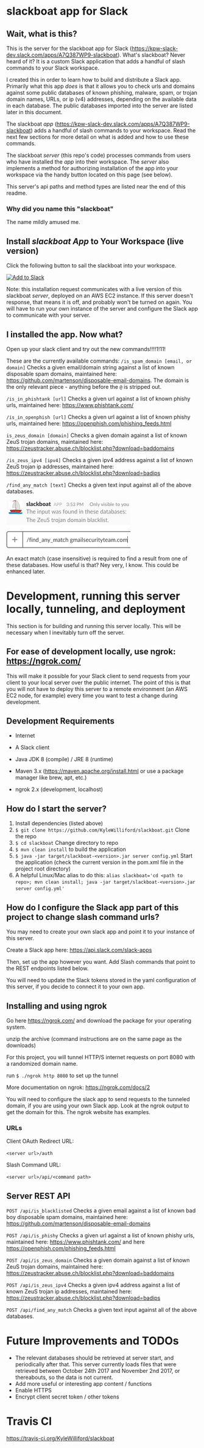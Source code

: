 # slackboat app for Slack

## Wait, what is this?

This is the server for the slackboat app for Slack (https://kpw-slack-dev.slack.com/apps/A7Q387WP9-slackboat). What's slackboat? Never heard of it? It is a custom Slack application that adds a handful of slash commands to your Slack workspace.

I created this in order to learn how to build and distribute a Slack app. Primarily what this app _does_ is that it allows you to check urls and domains against some public databases of known phishing, malware, spam, or trojan domain names, URLs, or ip (v4) addresses, depending on the available data in each database. The public databases imported into the server are listed later in this document.

The slackboat _app_ (https://kpw-slack-dev.slack.com/apps/A7Q387WP9-slackboat) adds a handful of slash commands to your workspace. Read the next few sections for more detail on what is added and how to use these commands.

The slackboat _server_ (this repo's code) processes commands from users who have installed the _app_ into their workspace. The _server_ also implements a method for authorizing installation of the app into your workspace via the handy button located on this page (see below).

This server's api paths and method types are listed near the end of this readme.

### Why did you name this "slackboat"

The name mildly amused me.

## Install _slackboat App_ to Your Workspace (live version)

Click the following button to sail the slackboat into your workspace.

<a href="https://slack.com/oauth/authorize?scope=commands&client_id=261022332754.262110268791"><img alt="Add to Slack" height="40" width="139" src="https://platform.slack-edge.com/img/add_to_slack.png" srcset="https://platform.slack-edge.com/img/add_to_slack.png 1x, https://platform.slack-edge.com/img/add_to_slack@2x.png 2x" /></a>

Note: this installation request communicates with a live version of this slackboat _server_, deployed on an AWS EC2 instance. If this server doesn't response, that means it is off, and probably won't be turned on again. You will have to run your own instance of the server and configure the Slack app to communicate with your server.

## I installed the app. Now what?

Open up your slack client and try out the new commands!!!!1!11!

These are the currently available commands:
`/is_spam_domain [email, or domain]` Checks a given email/domain string against a list of known disposable spam domains, maintained here: https://github.com/martenson/disposable-email-domains. The domain is the only relevant piece - anything before the `@` is stripped out.

`/is_in_phishtank [url]` Checks a given url against a list of known phishy urls, maintained here: https://www.phishtank.com/

`/is_in_openphish [url]` Checks a given url against a list of known phishy urls, maintained here: https://openphish.com/phishing_feeds.html

`is_zeus_domain [domain]` Checks a given domain against a list of known ZeuS trojan domains, maintained here: 
https://zeustracker.abuse.ch/blocklist.php?download=baddomains

`/is_zeus_ipv4 [ipv4]` Checks a given ipv4 address against a list of known ZeuS trojan ip addresses, maintained here:
https://zeustracker.abuse.ch/blocklist.php?download=badips

`/find_any_match [text]` Checks a given text input against all of the above databases.

![Alt text](/images/find_any_match.png?raw=true "find any match")

An exact match (case insensitive) is required to find a result from one of these databases. How useful is that? Ney very, I know. This could be enhanced later.



# Development, running this server locally, tunneling, and deployment

This section is for building and running this server locally. This will be necessary when I inevitably turn off the server.

For ease of development locally, use ngrok: https://ngrok.com/
---
This will make it possible for your Slack client to send requests from your client to your local server over the public internet. The point of this is that you will not have to deploy this server to a remote environment (an AWS EC2 node, for example) every time you want to test a change during development.

## Development Requirements

- Internet

- A Slack client

- Java JDK 8 (compile) / JRE 8 (runtime)

- Maven 3.x (https://maven.apache.org/install.html or use a package manager like brew, apt, etc.)

- ngrok 2.x (development, localhost)

## How do I start the server?

1. Install dependencies (listed above)
1. `$ git clone https://github.com/KyleWilliford/slackboat.git` Clone the repo 
1. `$ cd slackboat` Change directory to repo 
1. `$ mvn clean install` to build the application
1. `$ java -jar target/slackboat-<version>.jar server config.yml` Start the application (check the current version in the pom.xml file in the project root directory)
1. A helpful Linux/Mac alias to do this: `alias slackboat='cd <path to repo>; mvn clean install; java -jar target/slackboat-<version>.jar server config.yml'`

## How do I configure the Slack app part of this project to change slash command urls?

You may need to create your own slack app and point it to your instance of this server.

Create a Slack app here: https://api.slack.com/slack-apps

Then, set up the app however you want. Add Slash commands that point to the REST endpoints listed below.

You will need to update the Slack tokens stored in the yaml configuration of this server, if you decide to connect it to your own app.

## Installing and using ngrok

Go here https://ngrok.com/ and download the package for your operating system.

unzip the archive (command instructions are on the same page as the downloads)

For this project, you will tunnel HTTP/S internet requests on port 8080 with a randomized domain name.

run  `$ ./ngrok http 8080` to set up the tunnel

More documentation on ngrok: https://ngrok.com/docs/2

You will need to configure the slack app to send requests to the tunneled domain, if you are using your own Slack app. Look at the ngrok output to get the domain for this. The ngrok website has examples.

### URLs

Client OAuth Redirect URL:

`<server url>/auth`

Slash Command URL:

`<server url>/api/<command path>`

## Server REST API

`POST /api/is_blacklisted` Checks a given email against a list of known bad boy disposable spam domains, maintained here: https://github.com/martenson/disposable-email-domains

`POST /api/is_phishy` Checks a given url against a list of known phishy urls, maintained here: https://www.phishtank.com/ and here https://openphish.com/phishing_feeds.html

`POST /api/is_zeus_domain` Checks a given domain against a list of known ZeuS trojan domains, maintained here: 
https://zeustracker.abuse.ch/blocklist.php?download=baddomains

`POST /api/is_zeus_ipv4` Checks a given ipv4 address against a list of known ZeuS trojan ip addresses, maintained here:
https://zeustracker.abuse.ch/blocklist.php?download=badips

`POST /api/find_any_match` Checks a given text input against all of the above databases.

# Future Improvements and TODOs

- The relevant databases should be retrieved at server start, and periodically after that. This server currently loads files that were retrieved between October 24th 2017 and November 2nd 2017, or thereabouts, so the data is not current.
- Add more useful or interesting app content / functions
- Enable HTTPS
- Encrypt client secret token / other tokens

# Travis CI

https://travis-ci.org/KyleWilliford/slackboat

